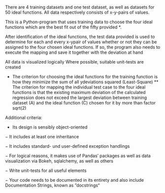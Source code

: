 There are 4 training datasets and one test dataset, as well as datasets for 50 ideal functions. All data respectively consists of x-y-pairs of values.

This is a Python-program that uses training data to choose the four ideal functions which are the best fit out of the fifty provided *.

After identification of the ideal functions, the test data provided is used to determine for each and every x-ypair of values whether or not they can be assigned to the four chosen ideal functions. 
If so, the program also needs to execute the mapping and save it together with the deviation at hand

All data is  visualized logically
Where possible, suitable unit-tests are created

* The criterion for choosing the ideal functions for the training function is how they minimize the sum of all ydeviations squared (Least-Square)
** The criterion for mapping the individual test case to the four ideal functions is that the existing maximum deviation of the calculated regression does not exceed the largest deviation between
  training dataset (A) and the ideal function (C) chosen for it by more than factor sqrt(2)

Additional criteria:
- Its design is sensibly object-oriented
  
− It includes at least one inheritance

− It includes standard- und user-defined exception handlings

− For logical reasons, it makes use of Pandas’ packages as well as data visualization via Bokeh, sqlalchemy, as well as others

− Write unit-tests for all useful elements

− Your code needs to be documented in its entirety and also include Documentation Strings, known as ”docstrings“


